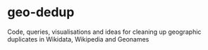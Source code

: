 # geo-dedup
Code, queries, visualisations and ideas for cleaning up geographic duplicates in Wikidata, Wikipedia and Geonames
